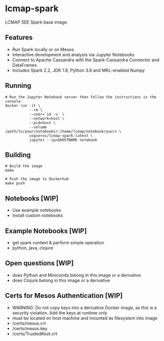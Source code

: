 # lcmap-spark
LCMAP SEE Spark base image.

## Features
* Run Spark locally or on Mesos
* Interactive development and analysis via Jupyter Notebooks
* Connect to Apache Cassandra with the Spark-Cassandra Connector and DataFrames
* Includes Spark 2.2, JDK 1.8, Python 3.6 and MKL-enabled Numpy 

## Running

```
# Run the Jupyter Notebook server then follow the instructions in the console.
docker run -it \
           --rm \
           --user=`id -u` \
           --network=host \
           --pid=host \
           --volume /path/to/your/notebooks/:/home/lcmap/notebook/yours \
           usgseros/lcmap-spark:latest \
           jupyter --ip=$HOSTNAME notebook
```

## Building
```
# Build the image
make

# Push the image to Dockerhub
make push
```

## Notebooks [WIP]
* Use example notebooks
* Install custom notebooks

## Example Notebooks [WIP]
* get spark context & perform simple operation
* python, java, clojure

## Open questions [WIP]
* does Python and Miniconda belong in this image or a derivative
* does Clojure belong in this image or a derivative

## Certs for Mesos Authentication [WIP]
* WARNING: Do not copy keys into a derivative Docker image, as this is a security violation.  Add the keys at runtime only
* must be located on host machine and mounted as filesystem into image
* /certs/mesos.crt
* /certs/mesos.key
* /certs/TrustedRoot.crt
